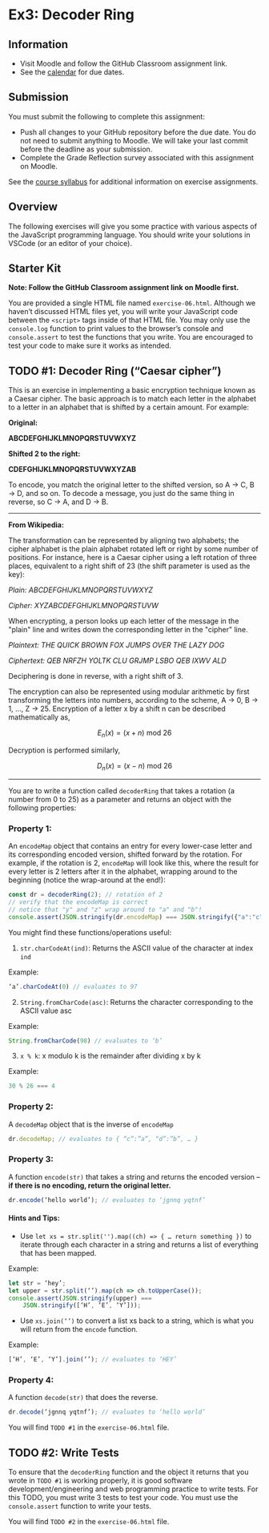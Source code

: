 # Ex3: Decoder Ring

## Information

- Visit Moodle and follow the GitHub Classroom assignment link.
- See the [calendar](/docs/information/schedule/#exercises) for due
  dates.

## Submission

You must submit the following to complete this assignment:

- Push all changes to your GitHub repository before the due date. You
  do not need to submit anything to Moodle. We will take your last
  commit before the deadline as your submission.
- Complete the Grade Reflection survey associated with this assignment
  on Moodle.

See the [course syllabus](/docs/information/syllabus/#exercises) for
additional information on exercise assignments.

## Overview

The following exercises will give you some practice with various aspects of the JavaScript programming language. You should write your solutions in VSCode (or an editor of your choice). 

## Starter Kit

**Note: Follow the GitHub Classroom assignment link on Moodle first.**

You are provided a single HTML file named `exercise-06.html`. Although we haven’t discussed HTML files yet, you will write your JavaScript code between the `<script>` tags inside of that HTML file. You may only use the `console.log` function to print values to the browser’s console and `console.assert` to test the functions that you write. You are encouraged to test your code to make sure it works as intended.

## TODO #1: Decoder Ring (“Caesar cipher”)

This is an exercise in implementing a basic encryption technique known as a Caesar cipher. The basic approach is to match each letter in the alphabet to a letter in an alphabet that is shifted by a certain amount. For example:

**Original:**

**ABCDEFGHIJKLMNOPQRSTUVWXYZ**

**Shifted 2 to the right:**

**CDEFGHIJKLMNOPQRSTUVWXYZAB**

To encode, you match the original letter to the shifted version, so A → C, B → D, and so on. To decode a message, you just do the same thing in reverse, so C → A, and D → B.

--------------------------------------------------------------

**From Wikipedia:**

The transformation can be represented by aligning two alphabets; the cipher alphabet is the plain alphabet rotated left or right by some number of positions. For instance, here is a Caesar cipher using a left rotation of three places, equivalent to a right shift of 23 (the shift parameter is used as the key):


_Plain:    ABCDEFGHIJKLMNOPQRSTUVWXYZ_

_Cipher:   XYZABCDEFGHIJKLMNOPQRSTUVW_


When encrypting, a person looks up each letter of the message in the "plain" line and writes down the corresponding letter in the "cipher" line.


_Plaintext:  THE QUICK BROWN FOX JUMPS OVER THE LAZY DOG_

_Ciphertext: QEB NRFZH YOLTK CLU GRJMP LSBO QEB IXWV ALD_


Deciphering is done in reverse, with a right shift of 3.

The encryption can also be represented using modular arithmetic by first transforming the letters into numbers, according to the scheme, A → 0, B → 1, ..., Z → 25. Encryption of a letter x by a shift n can be described mathematically as,

$$E_n(x)=(x+n) \text{ mod } 26$$

Decryption is performed similarly,

$$D_n(x)=(x - n)  \text{ mod } 26$$

--------------------------------------------------------------

You are to write a function called `decoderRing` that takes a rotation (a number from 0 to 25) as a parameter and returns an object with the following properties:

### Property 1:
An `encodeMap` object that contains an entry for every lower-case letter and its corresponding encoded version, shifted forward by the rotation. For example, if the rotation is 2, `encodeMap` will look like this, where the result for every letter is 2 letters after it in the alphabet, wrapping around to the beginning (notice the wrap-around at the end!):

```js
const dr = decoderRing(2); // rotation of 2
// verify that the encodeMap is correct
// notice that "y" and "z" wrap around to "a" and "b"!
console.assert(JSON.stringify(dr.encodeMap) === JSON.stringify({"a":"c","b":"d","c":"e","d":"f","e":"g","f":"h","g":"i","h":"j","i":"k","j":"l","k":"m","l":"n","m":"o","n":"p","o":"q","p":"r","q":"s","r":"t","s":"u","t":"v","u":"w","v":"x","w":"y","x":"z","y":"a","z":"b"}));
```

You might find these functions/operations useful:

1. `str.charCodeAt(ind)`: Returns the ASCII value of the character at index `ind` 

Example:
```js
‘a’.charCodeAt(0) // evaluates to 97
```

2. `String.fromCharCode(asc)`: Returns the character corresponding to the ASCII value asc

Example:
```js
String.fromCharCode(98) // evaluates to ‘b’
```

3. `x % k`: x modulo k is the remainder after dividing x by k

Example:
```js
30 % 26 === 4
```

### Property 2:
A `decodeMap` object that is the inverse of `encodeMap`

```js
dr.decodeMap; // evaluates to { “c”:”a”, “d”:”b”, … }
```

### Property 3:
A function `encode(str)` that takes a string and returns the encoded version – **if there is no encoding, return the original letter.**

```js
dr.encode(‘hello world’); // evaluates to ‘jgnnq yqtnf’
```

#### Hints and Tips:

- Use `let xs = str.split('').map((ch) => { … return something })` to iterate through each character in a string and returns a list of everything that has been mapped.

Example:

```js
let str = ‘hey’;
let upper = str.split(‘’).map(ch => ch.toUpperCase());
console.assert(JSON.stringify(upper) === 
    JSON.stringify([‘H’, ‘E’, ‘Y’]));
```

- Use `xs.join(‘’)` to convert a list xs back to a string, which is what you will return from the `encode` function.

Example:

```js
[‘H’, ‘E’, ‘Y’].join(‘’); // evaluates to ‘HEY’
```

### Property 4:
A function `decode(str)` that does the reverse.

```js
dr.decode(‘jgnnq yqtnf’); // evaluates to ‘hello world’
```

You will find `TODO #1` in the `exercise-06.html` file.

## TODO #2: Write Tests

To ensure that the `decoderRing` function and the object it returns that you wrote in `TODO #1` is working properly, it is good software development/engineering and web programming practice to write tests. For this TODO, you must write 3 tests to test your code. You must use the `console.assert` function to write your tests.

You will find `TODO #2` in the `exercise-06.html` file.
